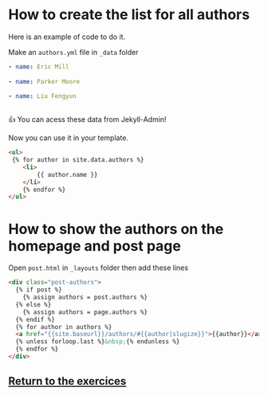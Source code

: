 # How to create the list for all authors

Here is an example of code to do it.

Make an `authors.yml` file in `_data` folder

```yml
- name: Eric Mill
  
- name: Parker Moore
  
- name: Liu Fengyun
  
```

:+1: You can acess these data from Jekyll-Admin!

Now you can use it in your template.

```html
<ul>
 {% for author in site.data.authors %}
    <li>
        {{ author.name }}
    </li>
    {% endfor %}
</ul>
```

# How to show the authors on the homepage and post page

Open `post.html` in `_layouts` folder then add these lines

```html
<div class="post-authors">
  {% if post %}
    {% assign authors = post.authors %}
  {% else %}
    {% assign authors = page.authors %}
  {% endif %}
  {% for author in authors %}
  <a href="{{site.baseurl}}/authors/#{{author|slugize}}">{{author}}</a>
  {% unless forloop.last %}&nbsp;{% endunless %}
  {% endfor %}
</div>
```

## [Return to the exercices](../7_work.md#4-Add-a-list-of-authors)
